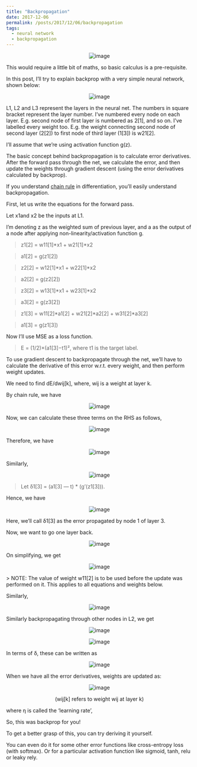 ```yaml
---
title: "Backpropagation"
date: 2017-12-06
permalink: /posts/2017/12/06/backpropagation
tags: 
  - neural network
  - backpropagation
---
```

<p align="center"><img src="/images/2017-12-06-backpropagation/cover.jpeg" alt="image"></p>

This would require a little bit of maths, so basic calculus is a pre-requisite.

In this post, I’ll try to explain backprop with a very simple neural network, shown below:

<!-- ![](/img/2017-12-06-backpropagation/01.jpeg) -->
<p align="center"><img src="/images/2017-12-06-backpropagation/01.jpeg" alt="image"></p>

L1, L2 and L3 represent the layers in the neural net. The numbers in square bracket represent the layer number. I’ve numbered every node on each layer. E.g. second node of first layer is numbered as 2[1], and so on.
I’ve labelled every weight too. E.g. the weight connecting second node of second layer (2[2]) to first node of third layer (1[3]) is w21[2].

I’ll assume that we’re using activation function g(z).

The basic concept behind backpropagation is to calculate error derivatives. After the forward pass through the net, we calculate the error, and then update the weights through gradient descent (using the error derivatives calculated by backprop).

If you understand [chain rule](http://www.mathcentre.ac.uk/resources/uploaded/mc-ty-chain-2009-1.pdf) in differentiation, you’ll easily understand backpropagation.

First, let us write the equations for the forward pass.

Let x1and x2 be the inputs at L1.

I’m denoting z as the weighted sum of previous layer, and a as the output of a node after applying non-linearity/activation function g.
> z1[2] = w11[1]*x1 + w21[1]*x2

> a1[2] = g(z1[2])

> z2[2] = w12[1]*x1 + w22[1]*x2

> a2[2] = g(z2[2])

> z3[2] = w13[1]*x1 + w23[1]*x2

> a3[2] = g(z3[2])

> z1[3] = w11[2]*a1[2] + w21[2]*a2[2] + w31[2]*a3[2]

> a1[3] = g(z1[3])

Now I’ll use MSE as a loss function.
> E = (1/2)×(a1[3]−t1)², where t1 is the target label.

To use gradient descent to backpropagate through the net, we’ll have to calculate the derivative of this error w.r.t. every weight, and then perform weight updates.

We need to find dE/dwij[k], where, wij is a weight at layer k.

By chain rule, we have

<!-- ![](/img/2017-12-06-backpropagation/02.jpeg) -->
<p align="center"><img src="/images/2017-12-06-backpropagation/02.jpeg" alt="image"></p>

Now, we can calculate these three terms on the RHS as follows,

<!-- ![](/img/2017-12-06-backpropagation/03.jpeg) -->
<p align="center"><img src="/images/2017-12-06-backpropagation/03.jpeg" alt="image"></p>

Therefore, we have

<!-- ![](/img/2017-12-06-backpropagation/04.jpeg) -->
<p align="center"><img src="/images/2017-12-06-backpropagation/04.jpeg" alt="image"></p>

Similarly,

<!-- ![](/img/2017-12-06-backpropagation/05.png) -->
<p align="center"><img src="/images/2017-12-06-backpropagation/05.png" alt="image"></p>

> Let δ1[3] = (a1[3] — t) * (g’(z1[3])).

Hence, we have

<!-- ![](/img/2017-12-06-backpropagation/06.png) -->
<p align="center"><img src="/images/2017-12-06-backpropagation/06.png" alt="image"></p>

Here, we’ll call δ1[3] as the error propagated by node 1 of layer 3.

Now, we want to go one layer back.

<!-- ![](/img/2017-12-06-backpropagation/07.jpeg) -->
<p align="center"><img src="/images/2017-12-06-backpropagation/07.jpeg" alt="image"></p>

On simplifying, we get

<!-- ![NOTE: The value of weight w11[2] is to be used before the update was performed on it. This applies to all equations and weights below.](/img/2017-12-06-backpropagation/08.jpeg) -->
<p align="center"><img src="/images/2017-12-06-backpropagation/08.jpeg" alt="image"></p>
> NOTE: The value of weight w11[2] is to be used before the update was performed on it. This applies to all equations and weights below.

Similarly,

<!-- ![](/img/2017-12-06-backpropagation/09.jpeg) -->
<p align="center"><img src="/images/2017-12-06-backpropagation/09.jpeg" alt="image"></p>

Similarly backpropagating through other nodes in L2, we get

<!-- ![](/img/2017-12-06-backpropagation/10.jpeg) -->
<p align="center"><img src="/images/2017-12-06-backpropagation/10.jpeg" alt="image"></p>

<!-- ![](/img/2017-12-06-backpropagation/11.jpeg) -->
<p align="center"><img src="/images/2017-12-06-backpropagation/11.jpeg" alt="image"></p>

In terms of δ, these can be written as

<!-- ![](/img/2017-12-06-backpropagation/12.png) -->
<p align="center"><img src="/images/2017-12-06-backpropagation/12.png" alt="image"></p>

When we have all the error derivatives, weights are updated as:

<!-- ![(wij[k] refers to weight wij at layer k)](/img/2017-12-06-backpropagation/13.png) -->
<p align="center"><img src="/images/2017-12-06-backpropagation/13.png" alt="image"></p>
<p align="center">
(wij[k] refers to weight wij at layer k)
</p>
where η is called the ‘learning rate’,

So, this was backprop for you! 

To get a better grasp of this, you can try deriving it yourself.

You can even do it for some other error functions like cross-entropy loss (with softmax). Or for a particular activation function like sigmoid, tanh, relu or leaky rely.
